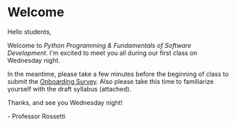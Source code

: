 # Welcome

Hello students,

Welcome to *Python Programming & Fundamentals of Software Development*. I'm excited to meet you all during our first class on Wednesday night.

In the meantime, please take a few minutes before the beginning of class to submit the [Onboarding Survey](https://goo.gl/forms/UhXUqDUVE0pgeQlK2). Also please take this time to familiarize yourself with the draft syllabus (attached).

Thanks, and see you Wednesday night!

\- Professor Rossetti
